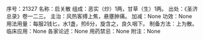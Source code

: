 序号：21327
名称：启关散
组成：恶实（炒）1两，甘草（生）1两。
出处：《圣济总录》卷一二三。
主治：风热客搏上焦，悬壅肿痛。
加减：None
功效：None
用法用量：每服2钱匕，水1盏，煎6分，旋含之，良久咽下。
制备方法：上为散。
临床应用：None
各家论述：None
用药禁忌：None
附注：None
